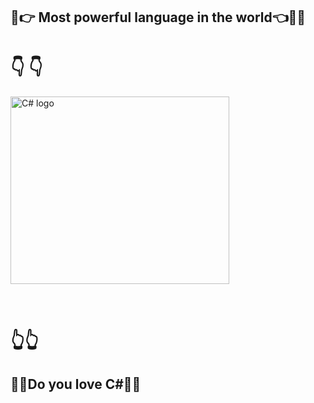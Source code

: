 ## :muscle::point_right: Most powerful language in the world:point_left::muscle::stuck_out_tongue_winking_eye:  

# :point_down:            :point_down:
<p align="left" > <img src="https://interset.co.th/wp-content/uploads/2018/07/27_c-sharp-logo-filled.png" alt="C# logo" style="float:center; margin-right:25px;" width="350" height="300"></p><br/>

# :point_up_2::point_up_2: 

 ## :blue_heart::green_heart:Do you love C#:green_heart::blue_heart:
